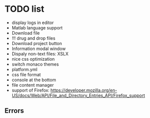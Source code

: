 # TODO list

- display logs in editor
- Matlab language support
- Download file
- !!! drug and drop files
- Download project button
- Information modal window
- Dispaly non-text files: XSLX
- nice css optimization
- switch monaco themes
- platform.yml
- css file format
- console at the bottom
- file content manager
- support of Firefox: 
    https://developer.mozilla.org/en-US/docs/Web/API/File_and_Directory_Entries_API/Firefox_support

## Errors

